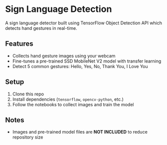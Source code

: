# Sign Language Detection

A sign language detector built using TensorFlow Object Detection API which detects hand gestures in real-time.

## Features
- Collects hand gesture images using your webcam
- Fine-tunes a pre-trained SSD MobileNet V2 model with transfer learning
- Detect 5 common gestures: Hello, Yes, No, Thank You, I Love You

## Setup
1. Clone this repo
2. Install dependencies (`tensorflow`, `opencv-python`, etc.)
3. Follow the notebooks to collect images and train the model

## Notes
- Images and pre-trained model files are **NOT INCLUDED** to reduce repository size
